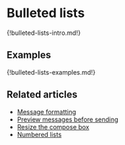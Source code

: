 # Bulleted lists

{!bulleted-lists-intro.md!}

## Examples

{!bulleted-lists-examples.md!}

## Related articles

* [Message formatting](/help/format-your-message-using-markdown)
* [Preview messages before sending](/help/preview-your-message-before-sending)
* [Resize the compose box](/help/resize-the-compose-box)
* [Numbered lists](/help/numbered-lists)

